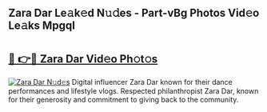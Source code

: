 ## Zara Dar Le𝚊k𝚎d N𝚞𝚍es - Part-vBg Photos Vid𝚎o Le𝚊ks MpgqI

# <h2><a href="http://fbbmme.evod.top/?m=Zara+Dar">🔗 👉🔴 Zara Dar Vid𝚎o Ph𝚘t𝚘s</a></h2>

[![Zara Dar N𝚞d𝚎s](https://i.imgur.com/8V9OHl7.gif)](http://fbbmme.evod.top/?m=Zara+Dar)
Digital influencer Zara Dar known for their dance performances and lifestyle vlogs. Respected philanthropist Zara Dar, known for their generosity and commitment to giving back to the community. 
